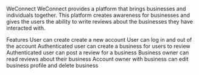 WeConnect
WeConnect provides a platform that brings businesses and individuals together. This platform creates awareness for businesses and gives the users the ability to write reviews about the businesses they have interacted with.  

Features
User can create create a new account
User can log in and out of the account
Authenticated user can create a business for users to review
Authenticated user can post a review for a business
Business owner can read reviews about their business
Account owner with business can edit business profile and delete business
